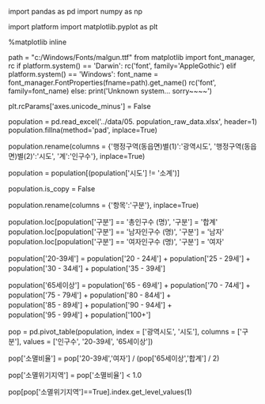 import pandas as pd
import numpy as np

import platform
import matplotlib.pyplot as plt

%matplotlib inline

path = "c:/Windows/Fonts/malgun.ttf"
from matplotlib import font_manager, rc
if platform.system() == 'Darwin':
    rc('font', family='AppleGothic')
elif platform.system() == 'Windows':
    font_name = font_manager.FontProperties(fname=path).get_name()
    rc('font', family=font_name)
else:
    print('Unknown system... sorry~~~~')    

plt.rcParams['axes.unicode_minus'] = False

population = pd.read_excel('../data/05. population_raw_data.xlsx', header=1)
population.fillna(method='pad', inplace=True)

population.rename(columns = {'행정구역(동읍면)별(1)':'광역시도', 
                             '행정구역(동읍면)별(2)':'시도', 
                             '계':'인구수'}, inplace=True)

population = population[(population['시도'] != '소계')]

population.is_copy = False

population.rename(columns = {'항목':'구분'}, inplace=True)

population.loc[population['구분'] == '총인구수 (명)', '구분'] = '합계'
population.loc[population['구분'] == '남자인구수 (명)', '구분'] = '남자'
population.loc[population['구분'] == '여자인구수 (명)', '구분'] = '여자'

population['20-39세'] = population['20 - 24세'] + population['25 - 29세'] + \
                        population['30 - 34세'] + population['35 - 39세']
    
population['65세이상'] = population['65 - 69세'] + population['70 - 74세'] + \
                        population['75 - 79세'] + population['80 - 84세'] + \
                        population['85 - 89세'] + population['90 - 94세'] + \
                        population['95 - 99세'] + population['100+']
            
pop = pd.pivot_table(population, 
                     index = ['광역시도', '시도'], 
                     columns = ['구분'],
                     values = ['인구수', '20-39세', '65세이상'])


pop['소멸비율'] = pop['20-39세','여자'] / (pop['65세이상','합계'] / 2)


pop['소멸위기지역'] = pop['소멸비율'] < 1.0


pop[pop['소멸위기지역']==True].index.get_level_values(1)

